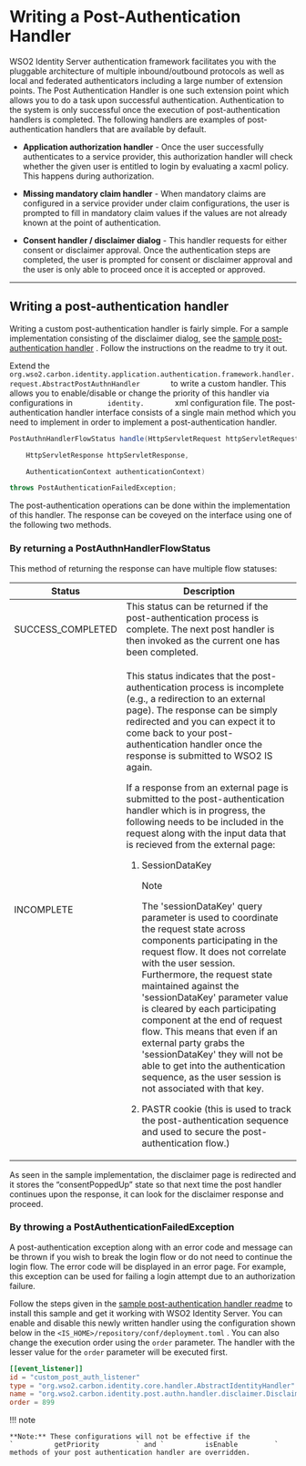 # Writing a Post-Authentication Handler

WSO2 Identity Server authentication framework facilitates you with the
pluggable architecture of multiple inbound/outbound protocols as well as
local and federated authenticators including a large number of extension
points. The Post Authentication Handler is one such extension point
which allows you to do a task upon successful authentication.
Authentication to the system is only successful once the execution of
post-authentication handlers is completed. The following handlers are
examples of post-authentication handlers that are available by default.

-   **Application authorization handler** - Once the user successfully
    authenticates to a service provider, this authorization handler will
    check whether the given user is entitled to login by evaluating a
    xacml policy. This happens during authorization.  
      
-   **Missing mandatory claim handler** - When mandatory claims are
    configured in a service provider under claim configurations, the
    user is prompted to fill in mandatory claim values if the values are
    not already known at the point of authentication.  
      
-   **Consent handler / disclaimer dialog** - This handler requests for
    either consent or disclaimer approval. Once the authentication steps
    are completed, the user is prompted for consent or disclaimer
    approval and the user is only able to proceed once it is accepted or
    approved.

---

## Writing a post-authentication handler

Writing a custom post-authentication handler is fairly simple. For a
sample implementation consisting of the disclaimer dialog, see the
[sample post-authentication
handler](https://github.com/wso2/samples-is/tree/master/etc/sample-post-authentication-handler)
. Follow the instructions on the readme to try it out.

Extend the
`         org.wso2.carbon.identity.application.authentication.framework.handler.request.AbstractPostAuthnHandler        `
to write a custom handler. This allows you to enable/disable or change
the priority of this handler via configurations in
`         identity.        ` xml configuration file. The
post-authentication handler interface consists of a single main method
which you need to implement in order to implement a post-authentication
handler.

``` java
PostAuthnHandlerFlowStatus handle(HttpServletRequest httpServletRequest,

    HttpServletResponse httpServletResponse,

    AuthenticationContext authenticationContext)

throws PostAuthenticationFailedException;
```

The post-authentication operations can be done within the implementation
of this handler. The response can be coveyed on the interface using one
of the following two methods.  
  
### By returning a PostAuthnHandlerFlowStatus

This method of returning the response can have multiple flow statuses:

<table>
<thead>
<tr class="header">
<th>Status</th>
<th>Description</th>
</tr>
</thead>
<tbody>
<tr class="odd">
<td>SUCCESS_COMPLETED</td>
<td>This status can be returned if the post-authentication process is complete. The next post handler is then invoked as the current one has been completed.</td>
</tr>
<tr class="even">
<td>INCOMPLETE</td>
<td><p>This status indicates that the post-authentication process is incomplete (e.g., a redirection to an external page). The response can be simply redirected and you can expect it to come back to your post-authentication handler once the response is submitted to WSO2 IS again.</p>
<p>If a response from an external page is submitted to the post-authentication handler which is in progress, the following needs to be included in the request along with the input data that is recieved from the external page:</p>
<ol>
<li><p>SessionDataKey</p></li>
<div class="admonition note">
<p class="admonition-title">Note</p>
<p>The 'sessionDataKey' query parameter is used to coordinate the request state across components participating in the request flow. It does not correlate with the user session. Furthermore, the request state maintained against the 'sessionDataKey' parameter value is cleared by each participating component at the end of request flow. This means that even if an external party grabs the 'sessionDataKey' they will not be able to get into the authentication sequence, as the user session is not associated with that key.</p>
</div>
<li><p>PASTR cookie (this is used to track the post-authentication sequence and used to secure the post-authentication flow.)</p></li>
</ol></td>
</tr>
</tbody>
</table>

As seen in the sample implementation, the disclaimer page is redirected
and it stores the “consentPoppedUp” state so that next time the post
handler continues upon the response, it can look for the disclaimer
response and proceed.  
  

### By throwing a PostAuthenticationFailedException

A post-authentication exception along with an error code and message can
be thrown if you wish to break the login flow or do not need to continue
the login flow. The error code will be displayed in an error page. For
example, this exception can be used for failing a login attempt due to
an authorization failure.

Follow the steps given in the [sample post-authentication handler
readme](https://github.com/wso2/samples-is/blob/master/etc/sample-post-authentication-handler/README.MD)
to install this sample and get it working with WSO2 Identity Server. You
can enable and disable this newly written handler using the
configuration shown below in the `
<IS_HOME>/repository/conf/deployment.toml ` . You can also change the
execution order using the ` order ` parameter. The handler with the
lesser value for the ` order ` parameter will be executed first.

```toml
[[event_listener]]
id = "custom_post_auth_listener"
type = "org.wso2.carbon.identity.core.handler.AbstractIdentityHandler"
name = "org.wso2.carbon.identity.post.authn.handler.disclaimer.DisclaimerPostAuthenticationHandler"
order = 899
```

!!! note
    
    **Note:** These configurations will not be effective if the
    `          getPriority         ` and `          isEnable         `
    methods of your post authentication handler are overridden.
    
